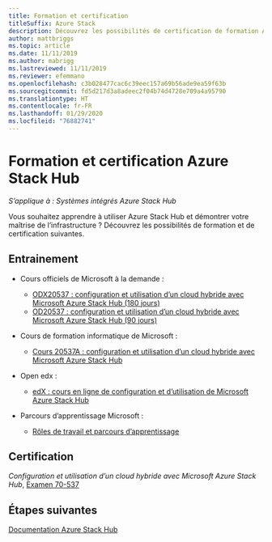 ```yaml
---
title: Formation et certification
titleSuffix: Azure Stack
description: Découvrez les possibilités de certification de formation Azure Stack Hub.
author: mattbriggs
ms.topic: article
ms.date: 11/11/2019
ms.author: mabrigg
ms.lastreviewed: 11/11/2019
ms.reviewer: efemmano
ms.openlocfilehash: c3b028477cac6c39eec157a69b56ade9ea59f63b
ms.sourcegitcommit: fd5d217d3a8adeec2f04b74d4728e709a4a95790
ms.translationtype: HT
ms.contentlocale: fr-FR
ms.lasthandoff: 01/29/2020
ms.locfileid: "76882741"
---
```

# <a name="azure-stack-hub-training-and-certification"></a>Formation et certification Azure Stack Hub

*S’applique à : Systèmes intégrés Azure Stack Hub*

Vous souhaitez apprendre à utiliser Azure Stack Hub et démontrer votre maîtrise de l’infrastructure ? Découvrez les possibilités de formation et de certification suivantes.

## <a name="training"></a>Entrainement

- Cours officiels de Microsoft à la demande :
   - [ODX20537 : configuration et utilisation d’un cloud hybride avec Microsoft Azure Stack Hub (180 jours)](https://www.microsoft.com/learning/course.aspx?cid=ODX20537)
   - [OD20537 : configuration et utilisation d’un cloud hybride avec Microsoft Azure Stack Hub (90 jours)](https://www.microsoft.com/learning/course.aspx?cid=OD20537)

- Cours de formation informatique de Microsoft :
   - [Cours 20537A : configuration et utilisation d’un cloud hybride avec Microsoft Azure Stack Hub](https://aka.ms/azsmoc)

- Open edx :
   - [edX : cours en ligne de configuration et d’utilisation de Microsoft Azure Stack Hub](https://aka.ms/AzureStackMOOC)
   
- Parcours d’apprentissage Microsoft :
   - [Rôles de travail et parcours d’apprentissage](https://azure.microsoft.com/training/learning-paths/)

## <a name="certification"></a>Certification

*Configuration et utilisation d’un cloud hybride avec Microsoft Azure Stack Hub*, [Examen 70-537](https://www.microsoft.com/learning/exam-70-537.aspx)

## <a name="next-steps"></a>Étapes suivantes

[Documentation Azure Stack Hub](/azure-stack/operator)

